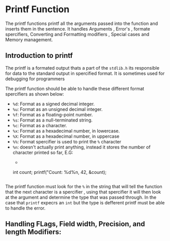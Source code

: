 # Printf Function

The printf functions printf all the arguments passed into the function and inserts them in the sentence. It handles Arguments , Error's , formate spercifiers, Converting and Formatting modifiers , Special cases and Memory management.

## Introduction to printf 

The printf is a formated output thats a part of the `stdlib.h` its responsible for data to the standard output in spercified format. It is sometimes used for debugging for programmers

The printf function should be able to handle these different format spercifiers as shown below:
- `%d`: Format as a signed decimal integer.
- `%u`: Format as an unsigned decimal integer.
- `%f`: Format as a floating-point number.
- `%s`: Format as a null-terminated string.
- `%c`: Format as a character.
- `%x`: Format as a hexadecimal number, in lowercase.
- `%X`: Format as a hexadecimal number, in uppercase
- `%%`: Format spercifier is used to print the `%` character
- `%n`: doesn't actually print anything, instead it stores the number of character printed so far, E.G:
	- ```c
	int count;
	printf("Count: %d%n, 42, &count);
	```

The printf function must look for the `%` in the string that will tell the function that the next character is a spercifier , using that spercifier it will then look at the argument and determine the type that was passed through. In the case that `printf` expecrs an `int` but the type is defferent printf must be able to handle the error.

## Handling FLags, Field width, Precision, and length Modifiers:


